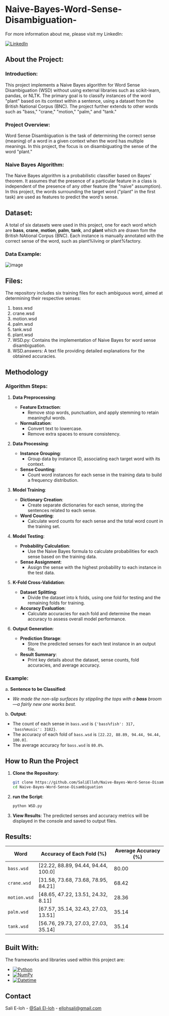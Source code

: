 # Naive-Bayes-Word-Sense-Disambiguation-

For more information about me, please visit my LinkedIn:

[![LinkedIn][LinkedIn.js]][LinkedIn-url]

<!-- ABOUT THE PROJECT -->

## About the Project:

### Introduction:

This project implements a Naive Bayes algorithm for Word Sense Disambiguation (WSD) without using external libraries such as scikit-learn, pandas, or NLTK. The primary goal is to classify instances of the word "plant" based on its context within a sentence, using a dataset from the British National Corpus (BNC). The project further extends to other words such as "bass," "crane," "motion," "palm," and "tank."

### Project Overview:

Word Sense Disambiguation is the task of determining the correct sense (meaning) of a word in a given context when the word has multiple meanings. In this project, the focus is on disambiguating the sense of the word "plant."

### Naive Bayes Algorithm:

The Naive Bayes algorithm is a probabilistic classifier based on Bayes' theorem. It assumes that the presence of a particular feature in a class is independent of the presence of any other feature (the "naive" assumption). In this project, the words surrounding the target word ("plant" in the first task) are used as features to predict the word's sense.


<!-- Dataset -->

##  Dataset:

A total of six datasets were used in this project, one for each word which are **bass**, **crane**, **motion**, **palm**, **tank**, and **plant** which are drawn fom the British NAtional Corpus (BNC). Each instance is manually annotated with the correct sense of the word, such as plant%living or plant%factory. 

### Data Example:

![image](https://github.com/user-attachments/assets/c1f9ac7e-8d7e-415f-b826-f5c0bee20d79)

<!-- METHODOLOGY -->

## Files:

The repository includes six training files for each ambiguous word, aimed at determining their respective senses:
1. bass.wsd
2. crane.wsd
3. motion.wsd
4. palm.wsd
5. tank.wsd
6. plant.wsd
7. WSD.py: Contains the implementation of Naive Bayes for word sense disambiguation.
8. WSD.answers: A text file providing detailed explanations for the obtained accuracies.


## Methodology

### Algorithm Steps:

1. **Data Preprocessing**:
   - **Feature Extraction**: 
     - Remove stop words, punctuation, and apply stemming to retain meaningful words.
   - **Normalization**: 
     - Convert text to lowercase.
     - Remove extra spaces to ensure consistency.

2. **Data Processing**:
   - **Instance Grouping**: 
     - Group data by instance ID, associating each target word with its context.
   - **Sense Counting**: 
     - Count word instances for each sense in the training data to build a frequency distribution.

3. **Model Training**:
   - **Dictionary Creation**: 
     - Create separate dictionaries for each sense, storing the sentences related to each sense.
   - **Word Counting**: 
     - Calculate word counts for each sense and the total word count in the training set.

4. **Model Testing**:
   - **Probability Calculation**: 
     - Use the Naive Bayes formula to calculate probabilities for each sense based on the training data.
   - **Sense Assignment**: 
     - Assign the sense with the highest probability to each instance in the test data.

5. **K-Fold Cross-Validation**:
   - **Dataset Splitting**: 
     - Divide the dataset into k folds, using one fold for testing and the remaining folds for training.
   - **Accuracy Evaluation**: 
     - Calculate accuracies for each fold and determine the mean accuracy to assess overall model performance.

6. **Output Generation**:
   - **Prediction Storage**: 
     - Store the predicted senses for each test instance in an output file.
   - **Result Summary**: 
     - Print key details about the dataset, sense counts, fold accuracies, and average accuracy.

### Example:

a. **Sentence to be Classified**:  
* *We made the non-slip surfaces by stippling the tops with a **bass** broom—a fairly new one works best.*

b. **Output**:  
* The count of each sense in `bass.wsd` is `{'bass%fish': 317, 'bass%music': 3182}`.
* The accuracy of each fold of `bass.wsd` is `[22.22, 88.89, 94.44, 94.44, 100.0]`.
* The average accuracy for `bass.wsd` is `80.0%`.
   
<!-- Results -->
## How to Run the Project

1. **Clone the Repository**:

   ```bash
   git clone https://github.com/SaliElloh/Naive-Bayes-Word-Sense-Disambiguation-.git
   cd Naive-Bayes-Word-Sense-Disambiguation 
    ```
2. **run the Script**:

   ```bash
   python WSD.py 
   ```

3. **View Results**:
   The predicted senses and accuracy metrics will be displayed in the console and saved to output files.




<!-- Results -->

## Results:

| **Word**  | **Accuracy of Each Fold (%)**                                                                                                                                       | **Average Accuracy (%)** |
|-----------|--------------------------------------------------------------------------------------------------------------------------------------------------------------------|--------------------------|
| `bass.wsd`  | [22.22, 88.89, 94.44, 94.44, 100.0]                                                                                                                                | 80.00                    |
| `crane.wsd` | [31.58, 73.68, 73.68, 78.95, 84.21]                                                                                                                                | 68.42                    |
| `motion.wsd`| [48.65, 47.22, 13.51, 24.32, 8.11]                                                                                                                                 | 28.36                    |
| `palm.wsd`  | [67.57, 35.14, 32.43, 27.03, 13.51]                                                                                                                                | 35.14                    |
| `tank.wsd`  | [56.76, 29.73, 27.03, 27.03, 35.14]                                                                                                                                | 35.14                    |


<!-- Built With -->

## Built With:

The frameworks and libraries used within this project are:

* [![Python][Python.js]][Python-url]
* [![NumPy][NumPy.js]][NumPy-url]
* [![Datetime][Datetime.js]][Datetime-url]


<!-- CONTACT -->

## Contact

Sali E-loh - [@Sali El-loh](https://www.linkedin.com/in/salielloh12/) - ellohsali@gmail.com


<!-- MARKDOWN LINKS & IMAGES -->
<!-- https://www.markdownguide.org/basic-syntax/#reference-style-links -->
[LinkedIn.js]: https://img.shields.io/badge/LinkedIn-0077B5?style=for-the-badge&logo=linkedin&logoColor=white
[LinkedIn-url]: https://www.linkedin.com/in/salielloh12/

[Python.js]: https://img.shields.io/badge/Python-3776AB?style=for-the-badge&logo=python&logoColor=white
[Python-url]: https://www.python.org/

[NumPy.js]: https://img.shields.io/badge/NumPy-013243?style=for-the-badge&logo=numpy&logoColor=white
[NumPy-url]: https://numpy.org/

[Datetime.js]: https://img.shields.io/badge/Datetime-44a833?style=for-the-badge
[Datetime-url]: https://docs.python.org/3/library/datetime.html



